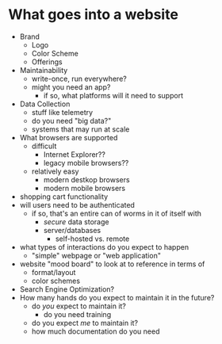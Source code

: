 # What goes into a website

- Brand
  - Logo
  - Color Scheme
  - Offerings
- Maintainability
  - write-once, run everywhere?
  - might you need an app?
    - if so, what platforms will it need to support
- Data Collection
  - stuff like telemetry
  - do you need "big data?"
  - systems that may run at scale
- What browsers are supported
  - difficult
    - Internet Explorer??
    - legacy mobile browsers??
  - relatively easy
    - modern destkop browsers
    - modern mobile browsers
- shopping cart functionality
- will users need to be authenticated
  - if so, that's an entire can of worms in it of itself with
    - _secure_ data storage
    - server/databases
      - self-hosted vs. remote
- what types of interactions do you expect to happen
  - "simple" webpage or "web application"
- website "mood board" to look at to reference in terms of
  - format/layout
  - color schemes
- Search Engine Optimization?
- How many hands do you expect to maintain it in the future?
  - do _you_ expect to maintain it?
    - do you need training
  - do you expect _me_ to maintain it?
  - how much documentation do you need